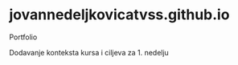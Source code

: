 # jovannedeljkovicatvss.github.io
<p>Portfolio</p>

<p>Dodavanje konteksta kursa i ciljeva za 1. nedelju</p>
